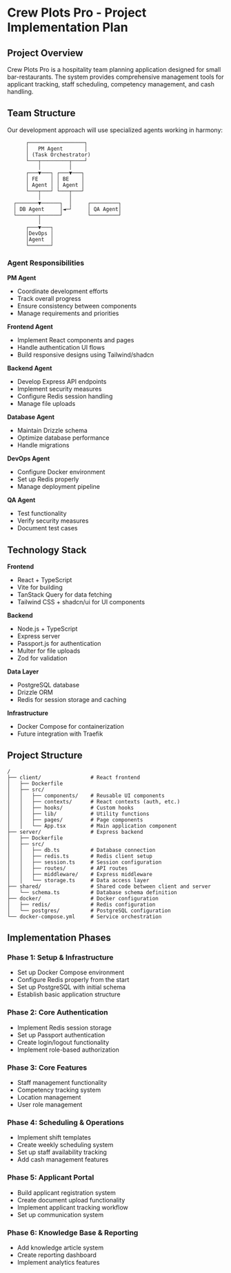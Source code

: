 # Crew Plots Pro - Project Implementation Plan

## Project Overview
Crew Plots Pro is a hospitality team planning application designed for small bar-restaurants. The system provides comprehensive management tools for applicant tracking, staff scheduling, competency management, and cash handling.

## Team Structure
Our development approach will use specialized agents working in harmony:

```
      ┌──────────────────┐
      │   PM Agent       │
      │ (Task Orchestrator)
      └───┬─────────┬────┘
          │         │
      ┌───▼───┐ ┌───▼───┐
      │ FE    │ │ BE    │
      │ Agent │ │ Agent │
      └───┬───┘ └───┬───┘
          │         │
  ┌───────▼──────┐  │     ┌─────────┐
  │ DB Agent     │◄─┘     │ QA Agent│
  └───────┬──────┘        └─────────┘
          │
      ┌───▼───┐
      │DevOps │
      │Agent  │
      └───────┘
```

### Agent Responsibilities

**PM Agent**
- Coordinate development efforts
- Track overall progress
- Ensure consistency between components
- Manage requirements and priorities

**Frontend Agent**
- Implement React components and pages
- Handle authentication UI flows
- Build responsive designs using Tailwind/shadcn

**Backend Agent**
- Develop Express API endpoints
- Implement security measures
- Configure Redis session handling
- Manage file uploads

**Database Agent**
- Maintain Drizzle schema
- Optimize database performance
- Handle migrations

**DevOps Agent**
- Configure Docker environment
- Set up Redis properly
- Manage deployment pipeline

**QA Agent**
- Test functionality
- Verify security measures
- Document test cases

## Technology Stack

**Frontend**
- React + TypeScript
- Vite for building
- TanStack Query for data fetching
- Tailwind CSS + shadcn/ui for UI components

**Backend**
- Node.js + TypeScript
- Express server
- Passport.js for authentication
- Multer for file uploads
- Zod for validation

**Data Layer**
- PostgreSQL database
- Drizzle ORM
- Redis for session storage and caching

**Infrastructure**
- Docker Compose for containerization
- Future integration with Traefik

## Project Structure

```
/
├── client/                # React frontend
│   ├── Dockerfile
│   ├── src/
│   │   ├── components/    # Reusable UI components
│   │   ├── contexts/      # React contexts (auth, etc.)
│   │   ├── hooks/         # Custom hooks
│   │   ├── lib/           # Utility functions
│   │   ├── pages/         # Page components
│   │   └── App.tsx        # Main application component
├── server/                # Express backend
│   ├── Dockerfile
│   ├── src/
│   │   ├── db.ts          # Database connection
│   │   ├── redis.ts       # Redis client setup
│   │   ├── session.ts     # Session configuration
│   │   ├── routes/        # API routes
│   │   ├── middleware/    # Express middleware
│   │   └── storage.ts     # Data access layer
├── shared/                # Shared code between client and server
│   └── schema.ts          # Database schema definition
├── docker/                # Docker configuration
│   ├── redis/             # Redis configuration
│   └── postgres/          # PostgreSQL configuration
└── docker-compose.yml     # Service orchestration
```

## Implementation Phases

### Phase 1: Setup & Infrastructure
- Set up Docker Compose environment
- Configure Redis properly from the start
- Set up PostgreSQL with initial schema
- Establish basic application structure

### Phase 2: Core Authentication
- Implement Redis session storage
- Set up Passport authentication
- Create login/logout functionality
- Implement role-based authorization

### Phase 3: Core Features
- Staff management functionality
- Competency tracking system
- Location management
- User role management

### Phase 4: Scheduling & Operations
- Implement shift templates
- Create weekly scheduling system
- Set up staff availability tracking
- Add cash management features

### Phase 5: Applicant Portal
- Build applicant registration system
- Create document upload functionality
- Implement applicant tracking workflow
- Set up communication system

### Phase 6: Knowledge Base & Reporting
- Add knowledge article system
- Create reporting dashboard
- Implement analytics features